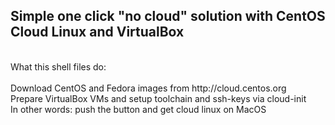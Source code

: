 <h2>Simple one click "no cloud" solution with CentOS Cloud Linux and VirtualBox</h2><br>
What this shell files do:<br>
<br>
Download CentOS and Fedora images from http://cloud.centos.org<br>
Prepare VirtualBox VMs and setup toolchain and ssh-keys via cloud-init<br>
In other words: push the button and get cloud linux on MacOS<br>
